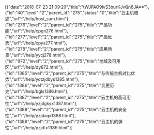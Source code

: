 [{"date":"2018-07-23 21:09:20","title":"tWJPAO9lvS3burKJvQn6JA=="},{"id":"40","level":"2","parent_id":"275","status":"0","title":"云主机概述","url":"/help/host_sum.html"},{"id":"276","level":"2","parent_id":"275","title":"产品功能","url":"/help/cpgn276.html"},{"id":"277","level":"2","parent_id":"275","title":"产品优势","url":"/help/cpys277.html"},{"id":"278","level":"2","parent_id":"275","title":"应用场景","url":"/help/yycj278.html"},{"id":"872","level":"2","parent_id":"275","title":"地域及可用区","url":"/help/dy872.html"},{"id":"1385","level":"2","parent_id":"275","title":"与传统主机对比优势","url":"/help/yctzjdbys1385.html"},{"id":"1386","level":"2","parent_id":"275","title":"变更历史","url":"/help/bgls1386.html"},{"id":"1387","level":"2","parent_id":"275","title":"云主机的高可用性","url":"/help/yzjdgkyx1387.html"},{"id":"1388","level":"2","parent_id":"275","title":"云主机的安全性","url":"/help/yzjdaqx1388.html"},{"id":"1389","level":"2","parent_id":"275","title":"云主机的弹性","url":"/help/yzjdtx1389.html"}]